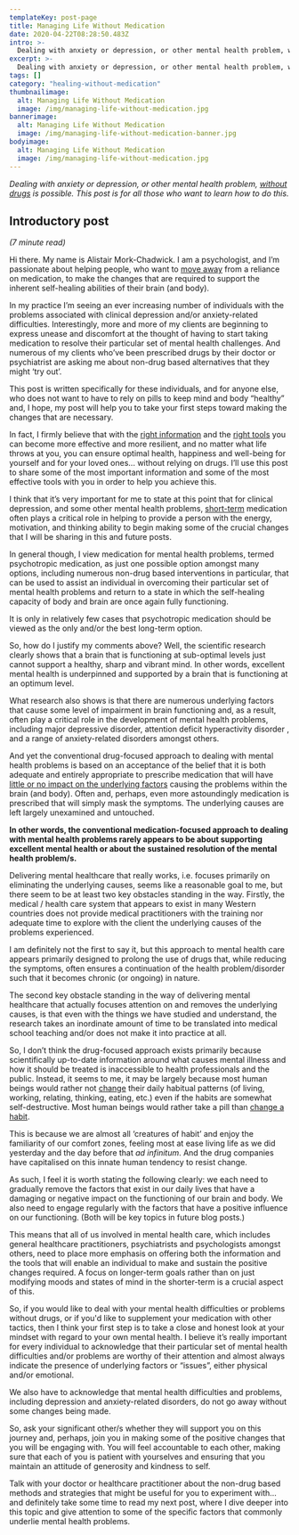 ```yaml
---
templateKey: post-page
title: Managing Life Without Medication
date: 2020-04-22T08:28:50.483Z
intro: >-
  Dealing with anxiety or depression, or other mental health problem, without drugs is possible. This post is for all those who want to learn how to do this.
excerpt: >-
  Dealing with anxiety or depression, or other mental health problem, without drugs is possible. This post is for all those who want to learn how to do this.
tags: []
category: "healing-without-medication"
thumbnailimage:
  alt: Managing Life Without Medication
  image: /img/managing-life-without-medication.jpg
bannerimage:
  alt: Managing Life Without Medication
  image: /img/managing-life-without-medication-banner.jpg
bodyimage:
  alt: Managing Life Without Medication
  image: /img/managing-life-without-medication.jpg
---
```


_Dealing with anxiety or depression, or other mental health problem, <u>without drugs</u> is possible. This post is for all those who want to learn how to do this._

## Introductory post

_(7 minute read)_

Hi there. My name is Alistair Mork-Chadwick. I am a psychologist, and I’m passionate about helping people, who want to <u>move away</u> from a reliance on medication, to make the changes that are required to support the inherent self-healing abilities of their brain (and body).

In my practice I’m seeing an ever increasing number of individuals with the problems associated with clinical depression and/or anxiety-related difficulties. Interestingly, more and more of my clients are beginning to express unease and discomfort at the thought of having to start taking medication to resolve their particular set of mental health challenges. And numerous of my clients who’ve been prescribed drugs by their doctor or psychiatrist are asking me about non-drug based alternatives that they might ‘try out’.

This post is written specifically for these individuals, and for anyone else, who does not want to have to rely on pills to keep mind and body “healthy” and, I hope, my post will help you to take your first steps toward making the changes that are necessary.

In fact, I firmly believe that with the <u>right information</u> and the <u>right tools</u> you can become more effective and more resilient, and no matter what life throws at you, you can ensure optimal health, happiness and well-being for yourself and for your loved ones... without relying on drugs. I’ll use this post to share some of the most important information and some of the most effective tools with you in order to help you achieve this.

I think that it’s very important for me to state at this point that for clinical depression, and some other mental health problems, <u>short-term</u> medication often plays a critical role in helping to provide a person with the energy, motivation, and thinking ability to begin making some of the crucial changes that I will be sharing in this and future posts.

In general though, I view medication for mental health problems, termed psychotropic medication, as just one possible option amongst many options, including numerous non-drug based interventions in particular, that can be used to assist an individual in overcoming their particular set of mental health problems and return to a state in which the self-healing capacity of body and brain are once again fully functioning.

It is only in relatively few cases that psychotropic medication should be viewed as the only and/or the best long-term option.

So, how do I justify my comments above? Well, the scientific research clearly shows that a brain that is functioning at sub-optimal levels just cannot support a healthy, sharp and vibrant mind. In other words, excellent mental health is underpinned and supported by a brain that is functioning at an optimum level.

What research also shows is that there are numerous underlying factors that cause some level of impairment in brain functioning and, as a result, often play a critical role in the development of mental health problems, including major depressive disorder, attention deficit hyperactivity disorder , and a range of anxiety-related disorders amongst others.

And yet the conventional drug-focused approach to dealing with mental health problems is based on an acceptance of the belief that it is both adequate and entirely appropriate to prescribe medication that will have <u>little or no impact on the underlying factors</u> causing the problems within the brain (and body). Often and, perhaps, even more astoundingly medication is prescribed that will simply mask the symptoms. The underlying causes are left largely unexamined and untouched.

**In other words, the conventional medication-focused approach to dealing with mental health problems rarely appears to be about supporting excellent mental health or about the sustained resolution of the mental health problem/s.**

Delivering mental healthcare that really works, i.e. focuses primarily on eliminating the underlying causes, seems like a reasonable goal to me, but there seem to be at least two key obstacles standing in the way. Firstly, the medical / health care system that appears to exist in many Western countries does not provide medical practitioners with the training nor adequate time to explore with the client the underlying causes of the problems experienced.

I am definitely not the first to say it, but this approach to mental health care appears primarily designed to prolong the use of drugs that, while reducing the symptoms, often ensures a continuation of the health problem/disorder such that it becomes chronic (or ongoing) in nature.

The second key obstacle standing in the way of delivering mental healthcare that actually focuses attention on and removes the underlying causes, is that even with the things we have studied and understand, the research takes an inordinate amount of time to be translated into medical school teaching and/or does not make it into practice at all.

So, I don’t think the drug-focused approach exists primarily because scientifically up-to-date information around what causes mental illness and how it should be treated is inaccessible to health professionals and the public. Instead, it seems to me, it may be largely because most human beings would rather not <u>change</u> their daily habitual patterns (of living, working, relating, thinking, eating, etc.) even if the habits are somewhat self-destructive. Most human beings would rather take a pill than <u>change a habit</u>.

This is because we are almost all ‘creatures of habit’ and enjoy the familiarity of our comfort zones, feeling most at ease living life as we did yesterday and the day before that _ad infinitum_. And the drug companies have capitalised on this innate human tendency to resist change.

As such, I feel it is worth stating the following clearly: we each need to gradually remove the factors that exist in our daily lives that have a damaging or negative impact on the functioning of our brain and body. We also need to engage regularly with the factors that have a positive influence on our functioning. (Both will be key topics in future blog posts.)

This means that all of us involved in mental health care, which includes general healthcare practitioners, psychiatrists and psychologists amongst others, need to place more emphasis on offering both the information and the tools that will enable an individual to make and sustain the positive changes required. A focus on longer-term goals rather than on just modifying moods and states of mind in the shorter-term is a crucial aspect of this.

So, if you would like to deal with your mental health difficulties or problems without drugs, or if you'd like to supplement your medication with other tactics, then I think your first step is to take a close and honest look at your mindset with regard to your own mental health. I believe it’s really important for every individual to acknowledge that their particular set of mental health difficulties and/or problems are worthy of their attention and almost always indicate the presence of underlying factors or “issues”, either physical and/or emotional.

We also have to acknowledge that mental health difficulties and problems, including depression and anxiety-related disorders, do not go away without some changes being made.

So, ask your significant other/s whether they will support you on this journey and, perhaps, join you in making some of the positive changes that you will be engaging with. You will feel accountable to each other, making sure that each of you is patient with yourselves and ensuring that you maintain an attitude of generosity and kindness to self.

Talk with your doctor or healthcare practitioner about the non-drug based methods and strategies that might be useful for you to experiment with… and definitely take some time to read my next post, where I dive deeper into this topic and give attention to some of the specific factors that commonly underlie mental health problems.
